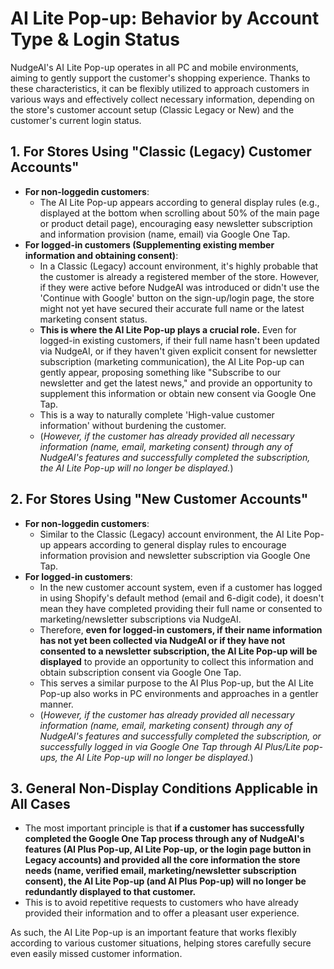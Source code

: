 # AI Lite Pop-up: Behavior by Account Type & Login Status

NudgeAI's AI Lite Pop-up operates in all PC and mobile environments, aiming to gently support the customer's shopping experience. Thanks to these characteristics, it can be flexibly utilized to approach customers in various ways and effectively collect necessary information, depending on the store's customer account setup (Classic Legacy or New) and the customer's current login status.

## 1. For Stores Using "Classic (Legacy) Customer Accounts"

*   **For non-loggedin customers**:
    *   The AI Lite Pop-up appears according to general display rules (e.g., displayed at the bottom when scrolling about 50% of the main page or product detail page), encouraging easy newsletter subscription and information provision (name, email) via Google One Tap.
*   **For logged-in customers (Supplementing existing member information and obtaining consent)**:
    *   In a Classic (Legacy) account environment, it's highly probable that the customer is already a registered member of the store. However, if they were active before NudgeAI was introduced or didn't use the 'Continue with Google' button on the sign-up/login page, the store might not yet have secured their accurate full name or the latest marketing consent status.
    *   **This is where the AI Lite Pop-up plays a crucial role.** Even for logged-in existing customers, if their full name hasn't been updated via NudgeAI, or if they haven't given explicit consent for newsletter subscription (marketing communication), the AI Lite Pop-up can gently appear, proposing something like "Subscribe to our newsletter and get the latest news," and provide an opportunity to supplement this information or obtain new consent via Google One Tap.
    *   This is a way to naturally complete 'High-value customer information' without burdening the customer.
    *   (*However, if the customer has already provided all necessary information (name, email, marketing consent) through any of NudgeAI's features and successfully completed the subscription, the AI Lite Pop-up will no longer be displayed.*)

## 2. For Stores Using "New Customer Accounts"

*   **For non-loggedin customers**:
    *   Similar to the Classic (Legacy) account environment, the AI Lite Pop-up appears according to general display rules to encourage information provision and newsletter subscription via Google One Tap.
*   **For logged-in customers**:
    *   In the new customer account system, even if a customer has logged in using Shopify's default method (email and 6-digit code), it doesn't mean they have completed providing their full name or consented to marketing/newsletter subscriptions via NudgeAI.
    *   Therefore, **even for logged-in customers, if their name information has not yet been collected via NudgeAI or if they have not consented to a newsletter subscription, the AI Lite Pop-up will be displayed** to provide an opportunity to collect this information and obtain subscription consent via Google One Tap.
    *   This serves a similar purpose to the AI Plus Pop-up, but the AI Lite Pop-up also works in PC environments and approaches in a gentler manner.
    *   (*However, if the customer has already provided all necessary information (name, email, marketing consent) through any of NudgeAI's features and successfully completed the subscription, or successfully logged in via Google One Tap through AI Plus/Lite pop-ups, the AI Lite Pop-up will no longer be displayed.*)

## 3. General Non-Display Conditions Applicable in All Cases

*   The most important principle is that **if a customer has successfully completed the Google One Tap process through any of NudgeAI's features (AI Plus Pop-up, AI Lite Pop-up, or the login page button in Legacy accounts) and provided all the core information the store needs (name, verified email, marketing/newsletter subscription consent), the AI Lite Pop-up (and AI Plus Pop-up) will no longer be redundantly displayed to that customer.**
*   This is to avoid repetitive requests to customers who have already provided their information and to offer a pleasant user experience.

As such, the AI Lite Pop-up is an important feature that works flexibly according to various customer situations, helping stores carefully secure even easily missed customer information. 